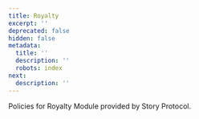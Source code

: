 ```yaml
---
title: Royalty
excerpt: ''
deprecated: false
hidden: false
metadata:
  title: ''
  description: ''
  robots: index
next:
  description: ''
---
```

Policies for Royalty Module provided by Story Protocol.
